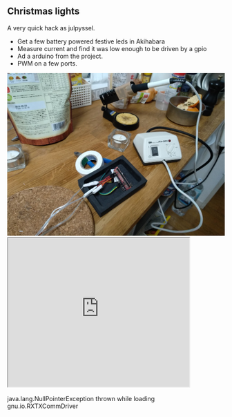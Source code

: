 ## Christmas lights
A very quick hack as julpyssel.

*  Get a few battery powered festive leds in Akihabara
*  Measure  current and find it was low enough to be driven by a gpio
*  Ad a arduino from the project.
*  PWM on a few ports.

<img src="julpyssel.jpg">

<iframe width="420" height="345" src="https://www.youtube.com/embed/2vVJAMOSDZU">
</iframe>


java.lang.NullPointerException thrown while loading gnu.io.RXTXCommDriver
